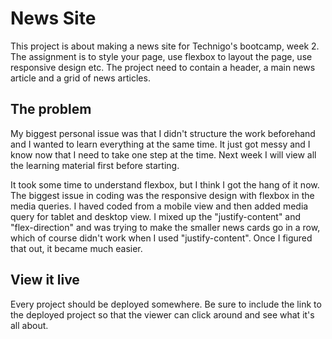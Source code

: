 # News Site

This project is about making a news site for Technigo's bootcamp, week 2.
The assignment is to style your page, use flexbox to layout the page, use responsive design etc.
The project need to contain a header, a main news article and a grid of news articles.

## The problem

My biggest personal issue was that I didn't structure the work beforehand and I wanted to learn everything at the same time. It just got messy and I know now that I need to take one step at the time. Next week I will view all the learning material first before starting. 

It took some time to understand flexbox, but I think I got the hang of it now. The biggest issue in coding was the responsive design with flexbox in the media queries. I haved coded from a mobile view and then added media query for tablet and desktop view. I mixed up the "justify-content" and "flex-direction"  and was trying to make the smaller news cards go in a row, which of course didn't work when I used "justify-content". Once I figured that out, it became much easier.

## View it live
Every project should be deployed somewhere. Be sure to include the link to the deployed project so that the viewer can click around and see what it's all about.
